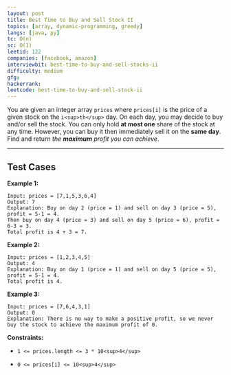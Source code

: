 ```yaml
---
layout: post
title: Best Time to Buy and Sell Stock II
topics: [array, dynamic-programming, greedy]
langs: [java, py]
tc: O(n)
sc: O(1)
leetid: 122
companies: [facebook, amazon]
interviewbit: best-time-to-buy-and-sell-stocks-ii
difficulty: medium
gfg: 
hackerrank: 
leetcode: best-time-to-buy-and-sell-stock-ii
---
```

You are given an integer array `prices` where `prices[i]` is the price of a given stock on the `i<sup>th</sup>` day.
On each day, you may decide to buy and/or sell the stock. You can only hold **at most one** share of the stock at any time. However, you can buy it then immediately sell it on the **same day**.
Find and return *the **maximum** profit you can achieve*.
 
---
## Test Cases
**Example 1:**
```
Input: prices = [7,1,5,3,6,4]
Output: 7
Explanation: Buy on day 2 (price = 1) and sell on day 3 (price = 5), profit = 5-1 = 4.
Then buy on day 4 (price = 3) and sell on day 5 (price = 6), profit = 6-3 = 3.
Total profit is 4 + 3 = 7.
```
**Example 2:**
```
Input: prices = [1,2,3,4,5]
Output: 4
Explanation: Buy on day 1 (price = 1) and sell on day 5 (price = 5), profit = 5-1 = 4.
Total profit is 4.
```
**Example 3:**
```
Input: prices = [7,6,4,3,1]
Output: 0
Explanation: There is no way to make a positive profit, so we never buy the stock to achieve the maximum profit of 0.
```
 
**Constraints:**
	
* `1 <= prices.length <= 3 * 10<sup>4</sup>`
	
* `0 <= prices[i] <= 10<sup>4</sup>`

        